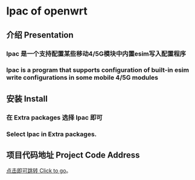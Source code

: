 # lpac of openwrt
## 介绍 Presentation
### lpac 是一个支持配置某些移动4/5G模块中内置esim写入配置程序
### lpac is a program that supports configuration of built-in esim write configurations in some mobile 4/5G modules
## 安装 Install
### 在 Extra packages 选择 lpac 即可
### Select lpac in Extra packages.
## 项目代码地址 Project Code Address
[点击即可跳转 Click to go](https://github.com/estkme-group/lpac)。
